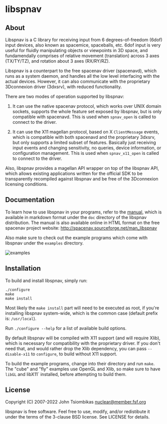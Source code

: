 libspnav
========

About
-----
Libspnav is a C library for receiving input from 6 degrees-of-freedom (6dof)
input devices, also known as spacemice, spaceballs, etc. 6dof input is very
useful for fluidly manipulating objects or viewpoints in 3D space, and
fundamendally comprises of relative movement (translation) across 3 axes
(TX/TY/TZ), and rotation about 3 axes (RX/RY/RZ).

Libspnav is a counterpart to the free spacenav driver (spacenavd), which runs as
a system daemon, and handles all the low level interfacing with the actual
devices. However, it can also communicate with the proprietary 3Dconnexion
driver (3dxsrv), with reduced functionality.

There are two modes of operation supported by libspnav:

  1. It can use the native spacenav protocol, which works over UNIX domain
     sockets, supports the whole feature set exposed by libspnav, but is only
     compatible with spacenavd. This is used when `spnav_open` is called to
     connect to the driver.

  2. It can use the X11 magellan protocol, based on X `ClientMessage` events,
     which is compatible with both spacenavd and the proprietary 3dxsrv, but
     only supports a limited subset of features. Basically just receiving input
     events and changing sensitivity, no queries, device information, or
     configuration management. This is used when `spnav_x11_open` is called to
     connect to the driver.

Also, libspnav provides a magellan API wrapper on top of the libspnav API, which
allows existing applications written for the official SDK to be transparently
recompiled against libspnav and be free of the 3Dconnexion licensing conditions.

Documentation
-------------
To learn how to use libspnav in your programs, refer to the [manual](doc/manual.md),
which is available in markdown format under the `doc` directory of the libspnav
distribution. The manual is also available online in HTML format on the free
spacenav project website: http://spacenav.sourceforge.net/man_libspnav

Also make sure to check out the example programs which come with libspnav under
the `examples` directory.

![examples](http://spacenav.sourceforge.net/images/exbar.png)


Installation
------------
To build and install libspnav, simply run:

    ./configure
    make
    make install

Most likely the `make install` part will need to be executed as root, if you're
installing libspnav system-wide, which is the common case
(default prefix is: `/usr/local`).

Run `./configure --help` for a list of available build options.

By default libspnav will be compiled with X11 support (and will require Xlib),
which is necessary for compatibility with the proprietary driver. If you don't
need that, and would rather drop the Xlib dependency, you can pass
`--disable-x11` to `configure`, to build without X11 support.

To build the example programs, change into their directory and run `make`. The
"cube" and "fly" examples use OpenGL and Xlib, so make sure to have `libGL` and
libX11` installed, before attempting to build them.


License
-------
Copyright (C) 2007-2022 John Tsiombikas <nuclear@member.fsf.org>

libspnav is free software. Feel free to use, modify, and/or redistibute it
under the terms of the 3-clause BSD license. See LICENSE for details.
